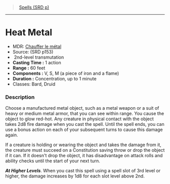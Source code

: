 ﻿---
!SpellItem
Name: Heat Metal
AltName: '[Chauffer le métal](hd_spells_chauffer_le_metal.md)'
Type: transmutation
Level: 2
CastingTime: 1 action
Range: 60 feet
Components: V, S, M (a piece of iron and a flame)
Duration: Concentration, up to 1 minute
Classes: Bard, Druid
Family: SpellVO
Source: (SRD p153)
Id: spells_vo.md#heat-metal
ParentLink: spells_vo.md#spells-srd-p
ParentName: Spells (SRD p)
NameLevel: 1
Attributes:
  Name: Heat Metal
  Markdown: >+
    # <!--Name-->Heat Metal<!--/Name-->


    - MDR: <!--AltName-->[Chauffer le métal](hd_spells_chauffer_le_metal.md)<!--/AltName-->

    - Source: <!--Source-->(SRD p153)<!--/Source-->

    -  <!--Level-->2<!--/Level-->nd-level <!--Type-->transmutation<!--/Type-->

    - **Casting Time :** <!--CastingTime-->1 action<!--/CastingTime-->

    - **Range :** <!--Range-->60 feet<!--/Range-->

    - **Components :** <!--Components-->V, S, M (a piece of iron and a flame)<!--/Components-->

    - **Duration :** <!--Duration-->Concentration, up to 1 minute<!--/Duration-->

    - Classes: <!--Classes-->Bard, Druid<!--/Classes-->


    ### Description


    Choose a manufactured metal object, such as a metal weapon or a suit of heavy or medium metal armor, that you can see within range. You cause the object to glow red-hot. Any creature in physical contact with the object takes 2d8 fire damage when you cast the spell. Until the spell ends, you can use a bonus action on each of your subsequent turns to cause this damage again.


    If a creature is holding or wearing the object and takes the damage from it, the creature must succeed on a Constitution saving throw or drop the object if it can. If it doesn't drop the object, it has disadvantage on attack rolls and ability checks until the start of your next turn.


    **_At Higher Levels_**. When you cast this spell using a spell slot of 3rd level or higher, the damage increases by 1d8 for each slot level above 2nd.

  AltName: '[Chauffer le métal](hd_spells_chauffer_le_metal.md)'
  Source: (SRD p153)
  Level: 2
  Type: transmutation
  CastingTime: 1 action
  Range: 60 feet
  Components: V, S, M (a piece of iron and a flame)
  Duration: Concentration, up to 1 minute
  Classes: Bard, Druid
AttributesDictionary: >+
  Name: Heat Metal

  Markdown: >+

    # <!--Name-->Heat Metal<!--/Name-->





    - MDR: <!--AltName-->[Chauffer le métal](hd_spells_chauffer_le_metal.md)<!--/AltName-->



    - Source: <!--Source-->(SRD p153)<!--/Source-->



    -  <!--Level-->2<!--/Level-->nd-level <!--Type-->transmutation<!--/Type-->



    - **Casting Time :** <!--CastingTime-->1 action<!--/CastingTime-->



    - **Range :** <!--Range-->60 feet<!--/Range-->



    - **Components :** <!--Components-->V, S, M (a piece of iron and a flame)<!--/Components-->



    - **Duration :** <!--Duration-->Concentration, up to 1 minute<!--/Duration-->



    - Classes: <!--Classes-->Bard, Druid<!--/Classes-->





    ### Description





    Choose a manufactured metal object, such as a metal weapon or a suit of heavy or medium metal armor, that you can see within range. You cause the object to glow red-hot. Any creature in physical contact with the object takes 2d8 fire damage when you cast the spell. Until the spell ends, you can use a bonus action on each of your subsequent turns to cause this damage again.





    If a creature is holding or wearing the object and takes the damage from it, the creature must succeed on a Constitution saving throw or drop the object if it can. If it doesn't drop the object, it has disadvantage on attack rolls and ability checks until the start of your next turn.





    **_At Higher Levels_**. When you cast this spell using a spell slot of 3rd level or higher, the damage increases by 1d8 for each slot level above 2nd.



  AltName: '[Chauffer le métal](hd_spells_chauffer_le_metal.md)'

  Source: (SRD p153)

  Level: 2

  Type: transmutation

  CastingTime: 1 action

  Range: 60 feet

  Components: V, S, M (a piece of iron and a flame)

  Duration: Concentration, up to 1 minute

  Classes: Bard, Druid

---
> [Spells (SRD p)](srd_spells.md)

---

# Heat Metal

- MDR: [Chauffer le métal](hd_spells_chauffer_le_metal.md)
- Source: (SRD p153)
-  2nd-level transmutation
- **Casting Time :** 1 action
- **Range :** 60 feet
- **Components :** V, S, M (a piece of iron and a flame)
- **Duration :** Concentration, up to 1 minute
- Classes: Bard, Druid

### Description

Choose a manufactured metal object, such as a metal weapon or a suit of heavy or medium metal armor, that you can see within range. You cause the object to glow red-hot. Any creature in physical contact with the object takes 2d8 fire damage when you cast the spell. Until the spell ends, you can use a bonus action on each of your subsequent turns to cause this damage again.

If a creature is holding or wearing the object and takes the damage from it, the creature must succeed on a Constitution saving throw or drop the object if it can. If it doesn't drop the object, it has disadvantage on attack rolls and ability checks until the start of your next turn.

**_At Higher Levels_**. When you cast this spell using a spell slot of 3rd level or higher, the damage increases by 1d8 for each slot level above 2nd.

